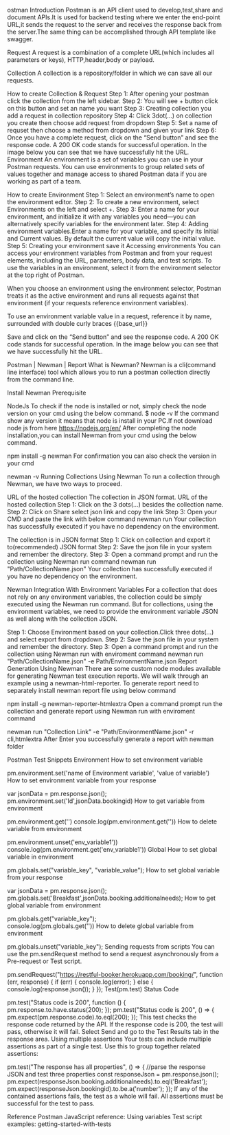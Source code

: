 ostman Introduction
Postman is an API client used to develop,test,share and document APIs.It is used for backend testing where we enter the end-point URL,it sends the request to the server and receives the response back from the server.The same thing can be accomplished through API template like swagger.

Request
A request is a combination of a complete URL(which includes all parameters or keys), HTTP,header,body or payload.

Collection
A collection is a repository/folder in which we can save all our requests.

How to create Collection & Request
Step 1: After opening your postman click the collection from the left sidebar.
Step 2: You will see + button click on this button and set an name you want
Step 3: Creating collection you add a request in collection repository
Step 4: Click 3dot(…) on collection you create then choose add request from dropdown
Step 5: Set a name of requset then choose a method from dropdown and given your link
Step 6: Once you have a complete request, click on the “Send button” and see the response code. A 200 OK code stands for successful operation. In the image below you can see that we have successfully hit the URL.
Environment
An environment is a set of variables you can use in your Postman requests. You can use environments to group related sets of values together and manage access to shared Postman data if you are working as part of a team.

How to create Environment
Step 1: Select an environment’s name to open the environment editor.
Step 2: To create a new environment, select Environments on the left and select +.
Step 3: Enter a name for your environment, and initialize it with any variables you need—you can alternatively specify variables for the environment later.
Step 4: Adding environment variables.Enter a name for your variable, and specify its Initial and Current values. By default the current value will copy the initial value.
Step 5: Creating your environment save it
Accessing environments
You can access your environment variables from Postman and from your request elements, including the URL, parameters, body data, and test scripts.
To use the variables in an environment, select it from the environment selector at the top right of Postman.

When you choose an environment using the environment selector, Postman treats it as the active environment and runs all requests against that environment (if your requests reference environment variables).

To use an environment variable value in a request, reference it by name, surrounded with double curly braces {{base_url}}

Save and click on the “Send button” and see the response code. A 200 OK code stands for successful operation. In the image below you can see that we have successfully hit the URL.

Postman | Newman | Report
What is Newman?
Newman is a cli(command line interface) tool which allows you to run a postman collection directly from the command line.

Install Newman
Prerequisite

NodeJs
To check if the node is installed or not, simply check the node version on your cmd using the below command.
$ node -v
If the command show any version it means that node is install in your PC.If not download node js from here https://nodejs.org/en/
After completing the node installation,you can install Newman from your cmd using the below command.

npm install -g newman
For confirmation you can also check the version in your cmd

newman -v
Running Collections Using Newman
To run a collection through Newman, we have two ways to proceed.

URL of the hosted collection
The collection in JSON format.
URL of the hosted collection
Step 1: Click on the 3 dots(…) besides the collection name.
Step 2: Click on Share select json link and copy the link
Step 3: Open your CMD and paste the link with below command
newman run <your JSON link>
Your collection has successfully executed if you have no dependency on the environment.

The collection is in JSON format
Step 1: Click on collection and export it to(recommended) JSON format
Step 2: Save the json file in your system and remember the directory.
Step 3: Open a command prompt and run the collection using Newman run command
newman run "Path/CollectionName.json"
Your collection has successfully executed if you have no dependency on the environment.

Newman Integration With Environment Variables
For a collection that does not rely on any environment variables, the collection could be simply executed using the Newman run command. But for collections, using the environment variables, we need to provide the environment variable JSON as well along with the collection JSON.

Step 1: Choose Environment based on your collection.Click three dots(…) and select export from dropdown.
Step 2: Save the json file in your system and remember the directory.
Step 3: Open a command prompt and run the collection using Newman run with enviroment command
newman run "Path/CollectionName.json" -e Path/EnvironmentName.json
Report Generation Using Newman
There are some custom node modules available for generating Newman test execution reports. We will walk through an example using a newman-html-reporter.
To generate report need to separately install newman report file using below command

npm install -g newman-reporter-htmlextra
Open a command prompt run the collection and generate report using Newman run with enviroment command

newman run "Collection Link" -e "Path/EnvironmentName.json" -r cli,htmlextra
After Enter you successfully generate a report with newman folder

Postman Test Snippets
Environment
How to set environment variable

pm.environment.set('name of Environment variable', 'value of variable')
How to set environment variable from your response

var jsonData =  pm.response.json();
pm.environment.set('Id',jsonData.bookingid)
How to get variable from environment

pm.environment.get('<name of Environment variable>')
console.log(pm.environment.get('<name of Environment variable>'))
How to delete variable from environment

pm.environment.unset('env_variable1'))
console.log(pm.environment.get('env_variable1'))
Global
How to set global variable in environment

pm.globals.set("variable_key", "variable_value");
How to set global variable from your response

var jsonData =  pm.response.json();
pm.globals.set('Breakfast',jsonData.booking.additionalneeds);
How to get global variable from environment

pm.globals.get("variable_key");  
console.log(pm.globals.get('<name of Environment variable>'))
How to delete global variable from environment

pm.globals.unset("variable_key");
Sending requests from scripts
You can use the pm.sendRequest method to send a request asynchronously from a Pre-request or Test script.

pm.sendRequest("https://restful-booker.herokuapp.com/booking/", function (err, response) {
    if (err) {
    console.log(error);
    } else {
     console.log(response.json());
    }
});
Test(pm.test)
Status Code

pm.test("Status code is 200", function () {
    pm.response.to.have.status(200);
});
pm.test("Status code is 200", () => {
  pm.expect(pm.response.code).to.eql(200);
});
This test checks the response code returned by the API. If the response code is 200, the test will pass, otherwise it will fail. Select Send and go to the Test Results tab in the response area.
Using multiple assertions
Your tests can include multiple assertions as part of a single test. Use this to group together related assertions:

pm.test("The response has all properties", () => {
    //parse the response JSON and test three properties
    const responseJson = pm.response.json();
    pm.expect(responseJson.booking.additionalneeds).to.eql('Breakfast');
    pm.expect(responseJson.bookingid).to.be.a('number');
});
If any of the contained assertions fails, the test as a whole will fail. All assertions must be successful for the test to pass.

Reference
Postman JavaScript reference: Using variables
Test script examples: getting-started-with-tests

